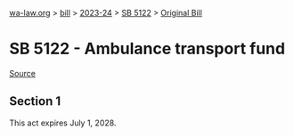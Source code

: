 [wa-law.org](/) > [bill](/bill/) > [2023-24](/bill/2023-24/) > [SB 5122](/bill/2023-24/sb/5122/) > [Original Bill](/bill/2023-24/sb/5122/1/)

# SB 5122 - Ambulance transport fund

[Source](http://lawfilesext.leg.wa.gov/biennium/2023-24/Pdf/Bills/Senate%20Bills/5122.pdf)

## Section 1
This act expires July 1, 2028.
